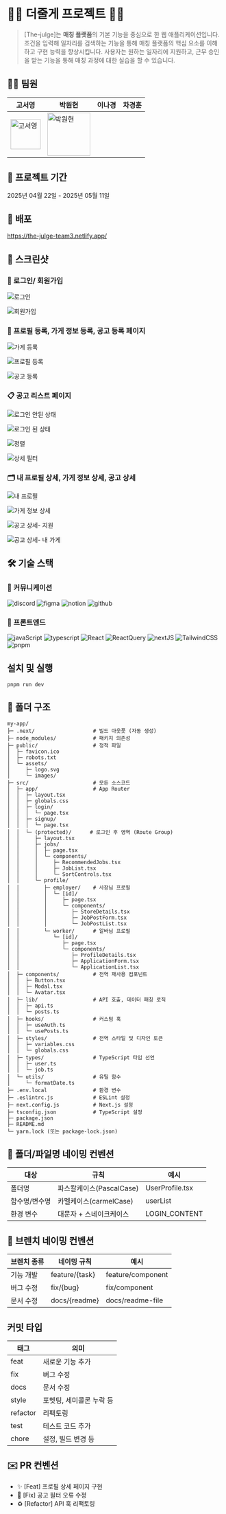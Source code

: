 # 🧑‍💼 더줄게 프로젝트 👩‍💼

> [The-julge]는 **매칭 플랫폼**의 기본 기능을 중심으로 한 웹 애플리케이션입니다.
> 조건을 입력해 일자리를 검색하는 기능을 통해 매칭 플랫폼의 핵심 요소를 이해하고 구현 능력을 향상시킵니다.
> 사용자는 원하는 일자리에 지원하고, 근무 승인을 받는 기능을 통해 매칭 과정에 대한 실습을 할 수 있습니다.

## 🧑‍💻 팀원

| 고서영                                                                                             | 박원현                                                                        | 이나경 | 차경훈 |
| -------------------------------------------------------------------------------------------------- | ----------------------------------------------------------------------------- | ------ | ------ |
| <img width=70 alt=고서영 src="https://i.ibb.co/XZJjcB3g/Kakao-Talk-Photo-2025-04-02-16-48-12.png"> | <img width=100 alt=박원현 src="https://i.ibb.co/fYPsmDLW/14-part3-team3.png"> |        |        |

## 📆 프로젝트 기간

2025년 04월 22일 - 2025년 05월 11일

## 🚀 배포

https://the-julge-team3.netlify.app/

## 📸 스크린샷

### 🪪 로그인/ 회원가입

![로그인](https://file.notion.so/f/f/115aa611-56df-4cff-b89b-a8cf3af36f21/1830e676-97f2-4b6f-aa73-a2c6d2104446/Mobile.png?table=block&id=1eb50aa5-a96a-8038-97d1-dc3657aa40e0&spaceId=115aa611-56df-4cff-b89b-a8cf3af36f21&expirationTimestamp=1746640800000&signature=A-sNAR8a_hewxTzLTjHTILSeW62Wkc2XrB7zhrBS2g8&downloadName=Mobile.png)

![회원가입](<https://file.notion.so/f/f/115aa611-56df-4cff-b89b-a8cf3af36f21/42943cbe-66dc-4d18-8b0c-c61241abc9c4/Mobile_(1).png?table=block&id=1eb50aa5-a96a-8028-82d6-cb0eb0a7a015&spaceId=115aa611-56df-4cff-b89b-a8cf3af36f21&expirationTimestamp=1746640800000&signature=OBd8CbAnEG2Xk95ykk8R6kFWCBKVrdtnaG64NKwljZs&downloadName=Mobile+%281%29.png>)

### 🙋 프로필 등록, 가게 정보 등록, 공고 등록 페이지

![가게 등록](<https://file.notion.so/f/f/115aa611-56df-4cff-b89b-a8cf3af36f21/94ce9dbb-41de-453f-b654-1813cecba922/Tablet(iPad_mini_8.3)_(1).png?table=block&id=1eb50aa5-a96a-807b-a90d-ed8a1ea3c15c&spaceId=115aa611-56df-4cff-b89b-a8cf3af36f21&expirationTimestamp=1746640800000&signature=hDt0m0N3fV9mGRSn5uW24PVta6x_1_MtyZeIH8X8N6Q&downloadName=Tablet%28iPad+mini+8.3%29+%281%29.png>)

![프로필 등록](<https://file.notion.so/f/f/115aa611-56df-4cff-b89b-a8cf3af36f21/4c14fb60-b1f7-4ffd-bf65-8027f3d6d29e/Tablet(iPad_mini_8.3).png?table=block&id=1eb50aa5-a96a-8049-8817-d1b029c32ada&spaceId=115aa611-56df-4cff-b89b-a8cf3af36f21&expirationTimestamp=1746640800000&signature=nzN-68TAmy1gmMFxnyIj3DlbfrlnUB4RorPYEaP0gyk&downloadName=Tablet%28iPad+mini+8.3%29.png>)

![공고 등록](<https://i.ibb.co/rRv29hkC/2025-05-07-7-40-38.png" alt="2025-05-07-7-40-38>)

### 📋 공고 리스트 페이지

![로그인 안된 상태](https://i.ibb.co/nMHTJGVX/2025-05-08-4-32-11.png)

![로그인 된 상태](https://i.ibb.co/SD94NkjB/2025-05-08-4-30-52.png)

![정렬](https://i.ibb.co/MD1Qdkzt/2025-05-07-8-13-45.png)

![상세 필터](https://i.ibb.co/pBYq3HHS/2025-05-07-8-14-11.png)

### 🗂️ 내 프로필 상세, 가게 정보 상세, 공고 상세

![내 프로필](https://i.ibb.co/LXG8xGws/2025-05-08-4-38-56.png)

![가게 정보 상세](https://i.ibb.co/HmrhDRQ/2025-05-08-4-40-35.png)

![공고 상세- 지원]()

![공고 상세- 내 가게]()
![]()

###

## 🛠️ 기술 스택

### 📢 커뮤니케이션

![discord](https://camo.githubusercontent.com/d6cf6f164d4bc8cce140bcc6fe079dbdde55f59a29538a7e0d9edfa1cbff2b33/68747470733a2f2f696d672e736869656c64732e696f2f62616467652f646973636f72642d3538363546323f7374796c653d666f722d7468652d6261646765266c6f676f3d646973636f7264266c6f676f436f6c6f723d7768697465)
![figma](https://camo.githubusercontent.com/2eb175ce2c732f25324f81abddacc5e8ae1bae8394db207ae30bb1d2c206afca/68747470733a2f2f696d672e736869656c64732e696f2f62616467652f6669676d612d2532334632344531452e7376673f7374796c653d666f722d7468652d6261646765266c6f676f3d6669676d61266c6f676f436f6c6f723d7768697465)
![notion](https://camo.githubusercontent.com/cfd00850da7d61d06eedd66f38d007989ed62131e6b920e99016ed95de13c9a5/68747470733a2f2f696d672e736869656c64732e696f2f62616467652f6e6f74696f6e2d3030303030303f7374796c653d666f722d7468652d6261646765266c6f676f3d6e6f74696f6e266c6f676f436f6c6f723d7768697465)
![github](https://camo.githubusercontent.com/236fcd63f5c7932c0928a86fb7ebdbb5e8876cc4c03779cd1fc8aa9c0196aab2/68747470733a2f2f696d672e736869656c64732e696f2f62616467652f6769746875622d3138313731373f7374796c653d666f722d7468652d6261646765266c6f676f3d676974687562266c6f676f436f6c6f723d7768697465)

### 🔧 프론트엔드

![javaScript](https://camo.githubusercontent.com/29d02b3669d6450d67e043cf5909e740dcb94c1e2306d88ac48b15b4ec55dc65/68747470733a2f2f696d672e736869656c64732e696f2f62616467652f6a6176617363726970742d2532333332333333302e7376673f7374796c653d666f722d7468652d6261646765266c6f676f3d6a617661736372697074266c6f676f436f6c6f723d253233463744463145)
![typescript](https://camo.githubusercontent.com/d4cfec9550517aa67567e29843e3880ebf50bd7eeceafcd3b82875f17c9f564e/68747470733a2f2f696d672e736869656c64732e696f2f62616467652f747970657363726970742d2532333030374143432e7376673f7374796c653d666f722d7468652d6261646765266c6f676f3d74797065736372697074266c6f676f436f6c6f723d7768697465)
![React](https://camo.githubusercontent.com/f93e05694a6f01f2f6a37713a454a942442a5ff2b33083891096a6f7e57842f8/68747470733a2f2f696d672e736869656c64732e696f2f62616467652f72656163742d2532333230323332612e7376673f7374796c653d666f722d7468652d6261646765266c6f676f3d7265616374266c6f676f436f6c6f723d253233363144414642)
![ReactQuery](https://camo.githubusercontent.com/f538d9a749f7c49325cb8264739fecac0280f8ff1375937e7095737ef97d9048/68747470733a2f2f696d672e736869656c64732e696f2f62616467652f2d526561637425323051756572792d4646343135343f7374796c653d666f722d7468652d6261646765266c6f676f3d72656163742532307175657279266c6f676f436f6c6f723d7768697465)
![nextJS](https://camo.githubusercontent.com/d4ff95c6c85e810b4acfe5dbf01bf2b44680cf75945b21a7e5438c87b473f2c6/68747470733a2f2f696d672e736869656c64732e696f2f62616467652f4e6578742d626c61636b3f7374796c653d666f722d7468652d6261646765266c6f676f3d6e6578742e6a73266c6f676f436f6c6f723d7768697465)
![TailwindCSS](https://camo.githubusercontent.com/b2eac0f505dfd05c25acf8c285b5eb346916090126c8836c6cbf9aeb754eac32/68747470733a2f2f696d672e736869656c64732e696f2f62616467652f7461696c77696e646373732d2532333338423241432e7376673f7374796c653d666f722d7468652d6261646765266c6f676f3d7461696c77696e642d637373266c6f676f436f6c6f723d7768697465)
![pnpm](https://camo.githubusercontent.com/217aa914c09e501263da96d01c53de67701d2516c65aec57ac846fe3d81b57cf/68747470733a2f2f696d672e736869656c64732e696f2f62616467652f706e706d2d2532333461346134612e7376673f7374796c653d666f722d7468652d6261646765266c6f676f3d706e706d266c6f676f436f6c6f723d663639323230)

## 설치 및 실행

```
pnpm run dev
```

## 📁 폴더 구조

```
my-app/
├─ .next/                   # 빌드 아웃풋 (자동 생성)
├─ node_modules/            # 패키지 의존성
├─ public/                  # 정적 파일
│  ├─ favicon.ico
│  ├─ robots.txt
│  └─ assets/
│     ├─ logo.svg
│     └─ images/
├─ src/                     # 모든 소스코드
│  ├─ app/                  # App Router
│  │  ├─ layout.tsx
│  │  ├─ globals.css
│  │  ├─ login/
│  │  │  └─ page.tsx
│  │  ├─ signup/
│  │  │  └─ page.tsx
│  │  └─ (protected)/      # 로그인 후 영역 (Route Group)
│  │     ├─ layout.tsx
│  │     ├─ jobs/
│  │     │  ├─ page.tsx
│  │     │  └─ components/
│  │     │     ├─ RecommendedJobs.tsx
│  │     │     ├─ JobList.tsx
│  │     │     └─ SortControls.tsx
│  │     └─ profile/
│  │        ├─ employer/    # 사장님 프로필
│  │        │  └─ [id]/
│  │        │     ├─ page.tsx
│  │        │     └─ components/
│  │        │        ├─ StoreDetails.tsx
│  │        │        ├─ JobPostForm.tsx
│  │        │        └─ JobPostList.tsx
│  │        └─ worker/      # 알바님 프로필
│  │           └─ [id]/
│  │              ├─ page.tsx
│  │              └─ components/
│  │                 ├─ ProfileDetails.tsx
│  │                 ├─ ApplicationForm.tsx
│  │                 └─ ApplicationList.tsx
│  ├─ components/           # 전역 재사용 컴포넌트
│  │  ├─ Button.tsx
│  │  ├─ Modal.tsx
│  │  └─ Avatar.tsx
│  ├─ lib/                  # API 호출, 데이터 패칭 로직
│  │  ├─ api.ts
│  │  └─ posts.ts
│  ├─ hooks/                # 커스텀 훅
│  │  ├─ useAuth.ts
│  │  └─ usePosts.ts
│  ├─ styles/               # 전역 스타일 및 디자인 토큰
│  │  ├─ variables.css
│  │  └─ globals.css
│  ├─ types/                # TypeScript 타입 선언
│  │  ├─ user.ts
│  │  └─ job.ts
│  └─ utils/                # 유틸 함수
│     └─ formatDate.ts
├─ .env.local               # 환경 변수
├─ .eslintrc.js             # ESLint 설정
├─ next.config.js           # Next.js 설정
├─ tsconfig.json            # TypeScript 설정
├─ package.json
├─ README.md
└─ yarn.lock (또는 package-lock.json)

```

## 📁 폴더/파일명 네이밍 컨벤션

| 대상          | 규칙                     | 예시            |
| ------------- | ------------------------ | --------------- |
| 폴더명        | 파스칼케이스(PascalCase) | UserProfile.tsx |
| 함수명/변수명 | 카멜케이스(carmelCase)   | userList        |
| 환경 변수     | 대문자 + 스네이크케이스  | LOGIN_CONTENT   |

## 🌱 브렌치 네이밍 컨벤션

| 브렌치 종류 | 네이밍 규칙    | 예시              |
| ----------- | -------------- | ----------------- |
| 기능 개발   | feature/{task} | feature/component |
| 버그 수정   | fix/{bug}      | fix/component     |
| 문서 수정   | docs/{readme}  | docs/readme-file  |

## 커밋 타입

| 태그     | 의미                     |
| -------- | ------------------------ |
| feat     | 새로운 기능 추가         |
| fix      | 버그 수정                |
| docs     | 문서 수정                |
| style    | 포멧팅, 세미콜론 누락 등 |
| refactor | 리팩토링                 |
| test     | 테스트 코드 추가         |
| chore    | 설정, 빌드 변경 등       |

## ✉️ PR 컨벤션

-   ✨ [Feat] 프로필 상세 페이지 구현
-   🐛 [Fix] 공고 필터 오류 수정
-   ♻️ [Refactor] API 훅 리팩토링
